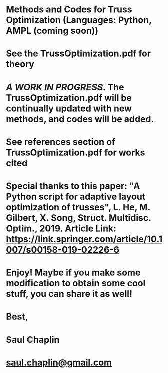 # Methods and Codes for Truss Optimization (Languages: Python, AMPL (coming soon))
#
# See the TrussOptimization.pdf for theory
# *A WORK IN PROGRESS*. The TrussOptimization.pdf will be continually updated with new methods, and codes will be added.
# See references section of TrussOptimization.pdf for works cited
# Special thanks to this paper: "A Python script for adaptive layout optimization of trusses", L. He, M. Gilbert, X. Song, Struct. Multidisc. Optim., 2019. Article Link: https://link.springer.com/article/10.1007/s00158-019-02226-6 
# Enjoy! Maybe if you make some modification to obtain some cool stuff, you can share it as well!
# 
# Best,
# Saul Chaplin
# saul.chaplin@gmail.com
